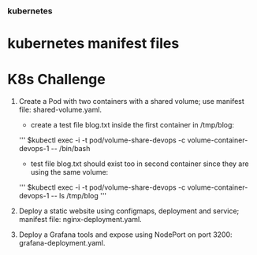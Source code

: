 ### kubernetes
# kubernetes manifest files
# K8s Challenge


1. Create a Pod with two containers with a shared volume; use manifest file: shared-volume.yaml.
   - create a test file blog.txt inside the first container in /tmp/blog:

   '''
   $kubectl exec -i -t pod/volume-share-devops -c volume-container-devops-1 -- /bin/bash
   
   - test file blog.txt should exist too in second container since they are using the same volume:

   '''
   $kubectl exec -i -t pod/volume-share-devops -c volume-container-devops-1 -- ls /tmp/blog
   '''

2. Deploy a static website using configmaps, deployment and service; manifest file: nginx-deployment.yaml.

3. Deploy a Grafana tools and expose using NodePort on port 3200: grafana-deployment.yaml.

